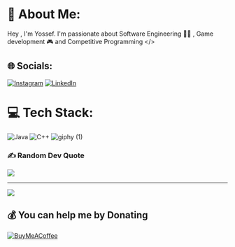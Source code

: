 # 💫 About Me:
Hey , I'm Yossef. I'm passionate about Software Engineering 🧑‍💻 , Game development 🎮 and Competitive Programming </>


## 🌐 Socials:
[![Instagram](https://img.shields.io/badge/Instagram-%23E4405F.svg?logo=Instagram&logoColor=white)](https://instagram.com/yossefwrld) [![LinkedIn](https://img.shields.io/badge/LinkedIn-%230077B5.svg?logo=linkedin&logoColor=white)](https://linkedin.com/in/yossefhishampyt) 

# 💻 Tech Stack:
![Java](https://img.shields.io/badge/java-%23ED8B00.svg?style=for-the-badge&logo=java&logoColor=white) ![C++](https://img.shields.io/badge/c++-%2300599C.svg?style=for-the-badge&logo=c%2B%2B&logoColor=white)
 ![giphy (1)](https://github.com/synthpyt/synthpyt/assets/93604359/42a28bd5-023e-4f70-a49c-ac7ef550e6c3)

### ✍️ Random Dev Quote
![](https://quotes-github-readme.vercel.app/api?type=horizontal&theme=tokyonight)

---
[![](https://visitcount.itsvg.in/api?id=synthpyt&icon=3&color=12)](https://visitcount.itsvg.in)

  ## 💰 You can help me by Donating
  [![BuyMeACoffee](https://img.shields.io/badge/Buy%20Me%20a%20Coffee-ffdd00?style=for-the-badge&logo=buy-me-a-coffee&logoColor=black)](https://buymeacoffee.com/svnth) 

 

